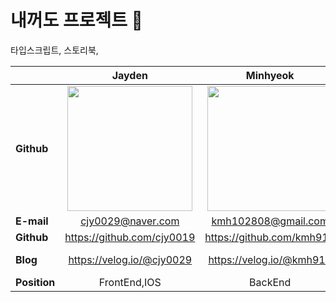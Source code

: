 # 내꺼도 프로젝트 🛴

타입스크립트, 스토리북, 

|                | Jayden  | Minhyeok  | Dahye | Seoyun | Sanghoon |
|----------------|:--------------:|:--------------:|:--------------:|:--------------:|:--------------:|
| **Github**     | [<img src="https://avatars.githubusercontent.com/u/46801877?v=4" width="200px;" alt=""/>](https://github.com/Supreme-YS) | [<img src="https://avatars.githubusercontent.com/u/72914519?v=4" width="200px;" alt=""/>](https://github.com/jhdl0157) | [<img src="https://avatars.githubusercontent.com/u/58693617?v=4" width="200px;" alt=""/>](https://github.com/dhkstnaos) | [<img src=https://user-images.githubusercontent.com/72914519/154930806-a8275c1f-1f55-4e36-a4e2-bddd16d7562b.jpeg width="200px;" alt=""/>](https://github.com/dhkstnaos) | [<img src="https://avatars.githubusercontent.com/u/58078994?v=4" width="200px;" alt=""/>](https://github.com/hx2ryu) |
| **E-mail**     | cjy0029@naver.com | kmh102808@gmail.com | dahye8043@gmail.com | goeun922@gmail.com  | ddhtyuu@gmail.com  |
| **Github**     | https://github.com/cjy0019  | https://github.com/kmh916 | https://github.com/dhkstnaos  |  https://github.com/seoyun75  | https://github.com/uasang01 | 
| **Blog**       | https://velog.io/@cjy0029 | https://velog.io/@kmh916 | https://dal-dagury.tistory.com/  | 🛵 | https://uasang01.tistory.com/ | 
| **Position**   | FrontEnd,IOS | BackEnd | FrontEnd | BackEnd | Android |
